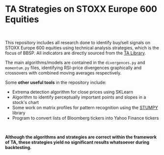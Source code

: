# TA Strategies on STOXX Europe 600 Equities

<br/>

This repository includes all research done to identify buy/sell signals on STOXX Europe 600 equities using technical analysis strategies, which is the focus of BBSP. All indicators are directly sourced from the [TA Library](https://technical-analysis-library-in-python.readthedocs.io/en/latest/).

The main algorithms/models are contained in the `divergences.py` and `momentum.py` files, identifying RSI-price divergences graphically and crossovers with combined moving averages respectively.

Some **other useful tools** in the repository include:

- Extrema detection algorithm for close prices using SKLearn
- Algorithm to identify perceptually important points and slopes in a stock's chart
- Some work on matrix profiles for pattern recognition using the [STUMPY](https://stumpy.readthedocs.io/en/latest/) library
- Program to convert lists of Bloomberg tickers into Yahoo Finance tickers

<br/>

**Although the algorithms and strategies are correct within the framework of TA, these strategies yield no significant results whatsoever during backtesting.**

